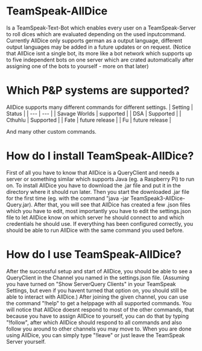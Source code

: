 # TeamSpeak-AllDice
Is a TeamSpeak-Text-Bot which enables every user on a TeamSpeak-Server to roll dices which are evaluated depending on the used inputcommand.
Currently AllDice only supports german as a output language, different output languages may be added in a future updates or on request.
(Notice that AllDice isnt a single bot, its more like a bot network which supports up to five independent bots on one server which are crated automatically after assigning one of the bots to yourself - more on that later)

# Which P&P systems are supported?
AllDice supports many different commands for different settings.
| Setting | Status |
| --- | --- |
| Savage Worlds | supported |
| DSA | Supported |
| Cthuhlu | Supported |
| Fate | future release |
| Fu | future release |

And many other custom commands.

# How do I install TeamSpeak-AllDice?
First of all you have to know that AllDice is a QueryClient and needs a server or something similar which supports Java (eg. a Raspberry Pi) to run on.
To install AllDice you have to download the .jar file and put it in the directory where it should run later.
Then you start the downloaded .jar file for the first time (eg. with the command "java -jar TeamSpeak3-AllDice-Query.jar).
After that, you will see that AllDice has created a few .json files which you have to edit, most importantly you have to edit the settings.json file to let AllDice know on which server he should connect to and which credentials he should use.
If everything has been configured correctly, you should be able to run AllDice with the same command you used before.

# How do I use TeamSpeak-AllDice?
After the successful setup and start of AllDice, you should be able to see a QueryClient in the Channel you named in the settings.json file. 
(Assuming you have turned on "Show ServerQuery Clients" in your TeamSpeak Settings, but even if you havent turned that option on, you should still be able to interact with AllDice.)
After joining the given channel, you can use the command "!help" to get a helppage with all supported commands.
You will notice that AllDice doesnt respond to most of the other commands, that because you have to assign AllDice to yourself, you can do that by typing "!follow", after which AllDice should respond to all commands and also follow you around to other channels you may move to.
When you are done using AllDice, you can simply type "!leave" or just leave the TeamSpeak Server yourself.
